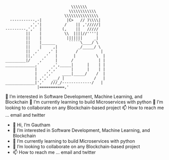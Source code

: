 ```
                             \\\\\\\
                            \\\\\\\\\\\\
                          \\\\\\\\\\\\\\\
  -----------,-|           |C>   // )\\\\|
           ,','|          /    || ,'/////|
---------,','  |         (,    ||   /////
         ||    |          \\  ||||//''''|
         ||    |           |||||||     _|
         ||    |______      `````\____/ \
         ||    |     ,|         _/_____/ \
         ||  ,'    ,' |        /          |
         ||,'    ,'   |       |         \  |
_________|/    ,'     |      /           | |
_____________,'      ,',_____|      |    | |
             |     ,','      |      |    | |
             |   ,','    ____|_____/    /  |
             | ,','  __/ |             /   |
_____________|','   ///_/-------------/   |
              |===========,'
```

👀 I’m interested in Software Development, Machine Learning, and Blockchain
🌱 I’m currently learning to build Microservices with python
💞️ I’m looking to collaborate on any Blockchain-based project
📫 How to reach me ... email and twitter

- 👋 Hi, I’m Gautham
- 👀 I’m interested in Software Development, Machine Learning, and Blockchain
- 🌱 I’m currently learning to build Microservices with python
- 💞️ I’m looking to collaborate on any Blockchain-based project
- 📫 How to reach me ... email and twitter
